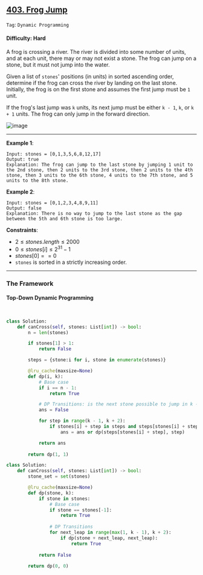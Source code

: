 ## [403. Frog Jump](https://leetcode.com/problems/frog-jump)

```Tag```: ```Dynamic Programming```

#### Difficulty: Hard

A frog is crossing a river. The river is divided into some number of units, and at each unit, there may or may not exist a stone. The frog can jump on a stone, but it must not jump into the water.

Given a list of ```stones```' positions (in units) in sorted ascending order, determine if the frog can cross the river by landing on the last stone. Initially, the frog is on the first stone and assumes the first jump must be ```1``` unit.

If the frog's last jump was ```k``` units, its next jump must be either ```k - 1```, ```k```, or ```k + 1``` units. The frog can only jump in the forward direction.

![image](https://github.com/quananhle/Python/assets/35042430/28de727a-a5cb-45e3-91b2-c41a62074a85)

---

__Example 1__:
```
Input: stones = [0,1,3,5,6,8,12,17]
Output: true
Explanation: The frog can jump to the last stone by jumping 1 unit to the 2nd stone, then 2 units to the 3rd stone, then 2 units to the 4th stone, then 3 units to the 6th stone, 4 units to the 7th stone, and 5 units to the 8th stone.
```

__Example 2__:
```
Input: stones = [0,1,2,3,4,8,9,11]
Output: false
Explanation: There is no way to jump to the last stone as the gap between the 5th and 6th stone is too large.
```

__Constraints__:

- $2 \le stones.length \le 2000$
- $0 \le stones[i] \le 2^{31} - 1$
- $stones[0] == 0$
- ```stones``` is sorted in a strictly increasing order.

---

### The Framework

#### Top-Down Dynamic Programming

```Python

```

```Python

```

```Python
class Solution:
    def canCross(self, stones: List[int]) -> bool:
        n = len(stones)

        if stones[1] > 1: 
            return False 	

        steps = {stone:i for i, stone in enumerate(stones)}

        @lru_cache(maxsize=None)
        def dp(i, k):
            # Base case
            if i == n - 1:
                return True

            # DP Transitions: is the next stone possible to jump in k - 1, k, k + 1 units?
            ans = False

            for step in range(k - 1, k + 2):
                if stones[i] + step in steps and steps[stones[i] + step] > i:
                    ans = ans or dp(steps[stones[i] + step], step)

            return ans
    
        return dp(1, 1)
```

```Python
class Solution:
    def canCross(self, stones: List[int]) -> bool:
        stone_set = set(stones)

        @lru_cache(maxsize=None)
        def dp(stone, k):
            if stone in stones:
                # Base case
                if stone == stones[-1]:
                    return True
                
                # DP Transitions
                for next_leap in range(max(1, k - 1), k + 2):
                    if dp(stone + next_leap, next_leap):
                        return True
                
            return False
        
        return dp(0, 0)
```
